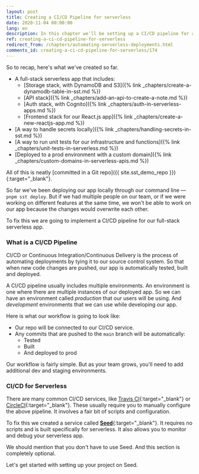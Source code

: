 ```yaml
---
layout: post
title: Creating a CI/CD Pipeline for serverless
date: 2020-11-04 00:00:00
lang: en
description: In this chapter we'll be setting up a CI/CD pipeline for a full-stack serverless app. We'll be using a service called Seed. It's a CI/CD platform built specifically for serverless and works completely out of the box.
ref: creating-a-ci-cd-pipeline-for-serverless
redirect_from: /chapters/automating-serverless-deployments.html
comments_id: creating-a-ci-cd-pipeline-for-serverless/174
---
```


So to recap, here's what we've created so far.

- A full-stack serverless app that includes:
  - [Storage stack, with DynamoDB and S3]({% link _chapters/create-a-dynamodb-table-in-sst.md %})
  - [API stack]({% link _chapters/add-an-api-to-create-a-note.md %})
  - [Auth stack, with Cognito]({% link _chapters/auth-in-serverless-apps.md %})
  - [Frontend stack for our React.js app]({% link _chapters/create-a-new-reactjs-app.md %})
- [A way to handle secrets locally]({% link _chapters/handling-secrets-in-sst.md %})
- [A way to run unit tests for our infrastructure and functions]({% link _chapters/unit-tests-in-serverless.md %})
- [Deployed to a prod environment with a custom domain]({% link _chapters/custom-domains-in-serverless-apis.md %})

All of this is neatly [committed in a Git repo]({{ site.sst_demo_repo }}){:target="_blank"}.

So far we've been deploying our app locally through our command line — `pnpm sst deploy`. But if we had multiple people on our team, or if we were working on different features at the same time, we won't be able to work on our app because the changes would overwrite each other.

To fix this we are going to implement a CI/CD pipeline for our full-stack serverless app. 

### What is a CI/CD Pipeline

CI/CD or Continuous Integration/Continuous Delivery is the process of automating deployments by tying it to our source control system. So that when new code changes are pushed, our app is automatically tested, built and deployed.

A CI/CD pipeline usually includes multiple environments. An environment is one where there are multiple instances of our deployed app. So we can have an environment called _production_ that our users will be using. And _development_ environments that we can use while developing our app.

Here is what our workflow is going to look like:

- Our repo will be connected to our CI/CD service.
- Any commits that are pushed to the `main` branch will be automatically:
  - Tested
  - Built
  - And deployed to prod

Our workflow is fairly simple. But as your team grows, you'll need to add additional dev and staging environments.

### CI/CD for Serverless

There are many common CI/CD services, like [Travis CI](https://travis-ci.org){:target="_blank"} or [CircleCI](https://circleci.com){:target="_blank"}. These usually require you to manually configure the above pipeline. It involves a fair bit of scripts and configuration.

To fix this we created a service called [**Seed**](https://seed.run){:target="_blank"}. It requires no scripts and is built specifically for serverless. It also allows you to monitor and debug your serverless app.

We should mention that you don't have to use Seed. And this section is completely optional.

Let's get started with setting up your project on Seed.
